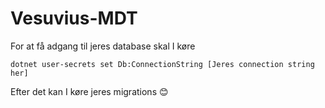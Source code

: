 # Vesuvius-MDT

For at få adgang til jeres database skal I køre

`dotnet user-secrets set Db:ConnectionString [Jeres connection string her]`

Efter det kan I køre jeres migrations 😊
